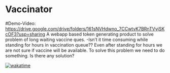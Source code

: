 # Vaccinator
#Demo-Video: https://drive.google.com/drive/folders/161sNVHdwno_7CCwtvK7BRnTVyjSKcOF3?usp=sharing
A  webapp based token generating  product to solve problem of long waiting vaccine  ques.
-Isn’t it time consuming while standing for hours in vaccination  queue??  Even after standing for hours we are not sure if vaccine will be  available. To solve this problem we need to do something.  Is there any solution?

[![wakatime](https://wakatime.com/badge/github/iambhushan6/Vaccinator.svg)](https://wakatime.com/badge/github/iambhushan6/Vaccinator)
